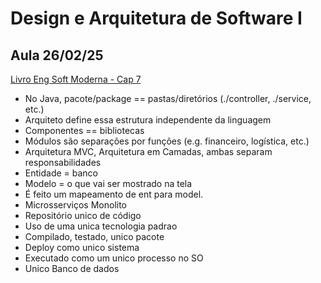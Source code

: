 # Design e Arquitetura de Software I

## Aula 26/02/25

[Livro Eng Soft Moderna - Cap 7](https://engsoftmoderna.info/cap7.html)

- No Java, pacote/package == pastas/diretórios (./controller, ./service, etc.)
- Arquiteto define essa estrutura independente da linguagem
- Componentes == bibliotecas
- Módulos são separações por funções (e.g. financeiro, logística, etc.)
- Arquitetura MVC, Arquitetura em Camadas, ambas separam responsabilidades
- Entidade = banco
- Modelo = o que vai ser mostrado na tela
- É feito um mapeamento de ent para model.
- Microsserviços
  Monolito
- Repositório unico de código
- Uso de uma unica tecnologia padrao
- Compilado, testado, unico pacote
- Deploy como unico sistema
- Executado como um unico processo no SO
- Unico Banco de dados
